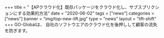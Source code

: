 +++
title = "【APクラウド化】既存パッケージをクラウド化し、サブスプリクションにする効果的方法"
date = "2020-06-02"
tags = ["news"]
categories = ["news"]
banner = "img/top-new-lift.jpg"
type = "news"
layout = "lift-shift"
+++
GO-Globalは、
自社のソフトウエアのクラウド化を後押しして顧客の流失を防ぎます。